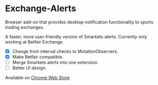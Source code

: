 # Exchange-Alerts
Browser add-on that provides desktop notification functionality to sports trading exchanges. 

A faster, more user-friendly version of Smarkets alerts. Currently only working at Betfair Exchange.

- [x] Change from interval checks to MutationObservers.
- [x] Make Betfair compatible.
- [ ] Merge Smarkets alerts into one extension.
- [ ] Better UI design.

Available on [Chrome Web Store](https://chrome.google.com/webstore/detail/betfair-alerts/ibmjlmcedhfbdohdnjanippglhklhkhg)
